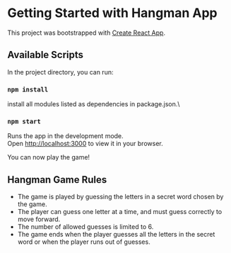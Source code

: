 # Getting Started with Hangman App

This project was bootstrapped with [Create React App](https://github.com/facebook/create-react-app).

## Available Scripts

In the project directory, you can run:

### `npm install`

install all modules listed as dependencies in package.json.\

### `npm start`

Runs the app in the development mode.\
Open [http://localhost:3000](http://localhost:3000) to view it in your browser.

You can now play the game!

## Hangman Game Rules

- The game is played by guessing the letters in a secret word chosen by the game.
- The player can guess one letter at a time, and must guess correctly to move forward.
- The number of allowed guesses is limited to 6.
- The game ends when the player guesses all the letters in the secret word or when the player runs out of guesses.
